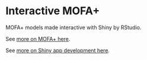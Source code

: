 # Interactive MOFA+

MOFA+ models made interactive with Shiny by RStudio.

See [more on MOFA+ here](https://github.com/biofam/BioFAM/).

See [more on Shiny app development here](http://shiny.rstudio.com/tutorial/).
